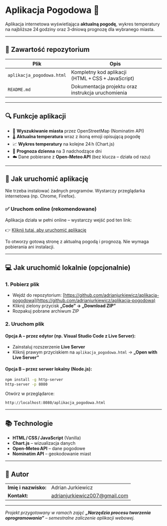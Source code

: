 # Aplikacja Pogodowa 🌌

Aplikacja internetowa wyświetlająca **aktualną pogodę**, wykres temperatury na najbliższe 24 godziny oraz 3‑dniową prognozę dla wybranego miasta.

---

## 📁 Zawartość repozytorium

| Plik                      | Opis                                               |
| ------------------------- | -------------------------------------------------- |
| `aplikacja_pogodowa.html` | Kompletny kod aplikacji (HTML + CSS + JavaScript)  |
| `README.md`               | Dokumentacja projektu oraz instrukcja uruchomienia |

---

## 🔍 Funkcje aplikacji

- 🔎 **Wyszukiwanie miasta** przez OpenStreetMap (Nominatim API)
- 🌡️ **Aktualna temperatura** wraz z ikoną emoji opisującą pogodę
- 📈 **Wykres temperatury** na kolejne 24 h (Chart.js)
- 📅 **Prognoza dzienna** na 3 nadchodzące dni
- ☁️ Dane pobierane z **Open‑Meteo API** (bez klucza – działa od razu)

---

## 🚀 Jak uruchomić aplikację

Nie trzeba instalować żadnych programów. Wystarczy przeglądarka internetowa (np. Chrome, Firefox).

### ✅ Uruchom online (rekomendowane)

Aplikacja działa w pełni online – wystarczy wejść pod ten link:

👉 [Kliknij tutaj, aby uruchomić aplikację](https://adrianjurkiewicz.github.io/aplikacja-pogodowa/aplikacja_pogodowa.html)

To otworzy gotową stronę z aktualną pogodą i prognozą. Nie wymaga pobierania ani instalacji.

---

## 💻 Jak uruchomić lokalnie (opcjonalnie)

### 1. Pobierz plik

- Wejdź do repozytorium: [https://github.com/adrianjurkiewicz/aplikacja-pogodowa](https://github.com/adrianjurkiewicz/aplikacja-pogodowa)
- Kliknij zielony przycisk **„Code” → „Download ZIP”**
- Rozpakuj pobrane archiwum ZIP

### 2. Uruchom plik

#### Opcja A – przez edytor (np. Visual Studio Code z Live Server):

- Zainstaluj rozszerzenie **Live Server**
- Kliknij prawym przyciskiem na `aplikacja_pogodowa.html` → **„Open with Live Server”**

#### Opcja B – przez serwer lokalny (Node.js):

```bash
npm install -g http-server
http-server -p 8080
```

Otwórz w przeglądarce:

```
http://localhost:8080/aplikacja_pogodowa.html
```

---

## 📚 Technologie

- **HTML / CSS / JavaScript** (Vanilla)
- **Chart.js** – wizualizacja danych
- **Open‑Meteo API** – dane pogodowe
- **Nominatim API** – geokodowanie miast

---

## 👤 Autor

|                      |                                                                        |
| -------------------- | ---------------------------------------------------------------------- |
| **Imię i nazwisko:** | Adrian Jurkiewicz                                                      |
| **Kontakt:**         | [adrianjurkiewicz007@gmail.com](mailto\:adrianjurkiewicz007@gmail.com) |

---

*Projekt przygotowany w ramach zajęć ****„Narzędzia procesu tworzenia oprogramowania”**** – semestralne zaliczenie aplikacji webowej.*

